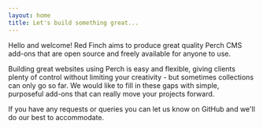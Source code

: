 ```yaml
---
layout: home
title: Let's build something great...
---
```


Hello and welcome! Red Finch aims to produce great quality Perch CMS add-ons that are open source and freely available for anyone to use.

Building great websites using Perch is easy and flexible, giving clients plenty of control without limiting your creativity - but sometimes collections can only go so far. We would like to fill in these gaps with simple, purposeful add-ons that can really move your projects forward.

If you have any requests or queries you can let us know on GitHub and we'll do our best to accommodate.
